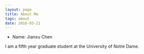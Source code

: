 ```yaml
---
layout: page
title: About Me
tags: about
date: 2016-03-21
---
```



* Name: Jianxu Chen

I am a fifth year graduate student at the University of Notre Dame.